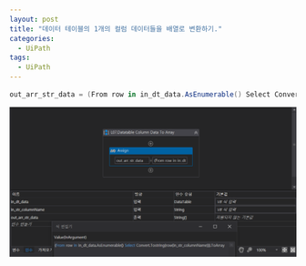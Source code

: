 ```yaml
---
layout: post
title: "데이터 테이블의 1개의 컬럼 데이터들을 배열로 변환하기."
categories:
  - UiPath
tags:
  - UiPath
---
```


```csharp
out_arr_str_data = (From row in in_dt_data.AsEnumerable() Select Convert.Tostring(row(in_str_columnName))).ToArray
```

![](/assets/uipath/datatable-column-data-to-array.png)